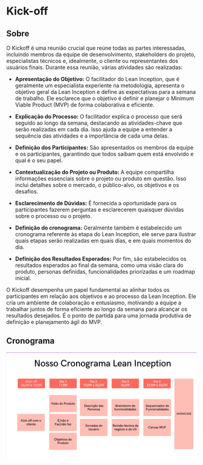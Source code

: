 # Kick-off

## Sobre

O Kickoff é uma reunião crucial que reúne todas as partes interessadas, incluindo membros da equipe de desenvolvimento, stakeholders do projeto, especialistas técnicos e, idealmente, o cliente ou representantes dos usuários finais. Durante essa reunião, várias atividades são realizadas:

* **Apresentação do Objetivo:** O facilitador do Lean Inception, que é geralmente um especialista experiente na metodologia, apresenta o objetivo geral da Lean Inception e define as expectativas para a semana de trabalho. Ele esclarece que o objetivo é definir e planejar o Minimum Viable Product (MVP) de forma colaborativa e eficiente.

* **Explicação do Processo:** O facilitador explica o processo que será seguido ao longo da semana, destacando as atividades-chave que serão realizadas em cada dia. Isso ajuda a equipe a entender a sequência das atividades e a importância de cada uma delas.

* **Definição dos Participantes:** São apresentados os membros da equipe e os participantes, garantindo que todos saibam quem está envolvido e qual é o seu papel.

* **Contextualização do Projeto ou Produto:** A equipe compartilha informações essenciais sobre o projeto ou produto em questão. Isso inclui detalhes sobre o mercado, o público-alvo, os objetivos e os desafios.

* **Esclarecimento de Dúvidas:** É fornecida a oportunidade para os participantes fazerem perguntas e esclarecerem quaisquer dúvidas sobre o processo ou o projeto.

* **Definição do cronograma:** Geralmente também é estabelecido um cronograma referente às etapa do Lean Inception, ele serve para ilustrar quais etapas serão realizadas em quais dias, e em quais momentos do dia.

* **Definição dos Resultados Esperados:** Por fim, são estabelecidos os resultados esperados ao final da semana, como uma visão clara do produto, personas definidas, funcionalidades priorizadas e um roadmap inicial.

O Kickoff desempenha um papel fundamental ao alinhar todos os participantes em relação aos objetivos e ao processo da Lean Inception. Ele cria um ambiente de colaboração e entusiasmo, motivando a equipe a trabalhar juntos de forma eficiente ao longo da semana para alcançar os resultados desejados. É o ponto de partida para uma jornada produtiva de definição e planejamento ágil do MVP.

## Cronograma

![GEROcuidado cronograma](../assets/imagens/lean_inception/nosso_cronograma_li.png)